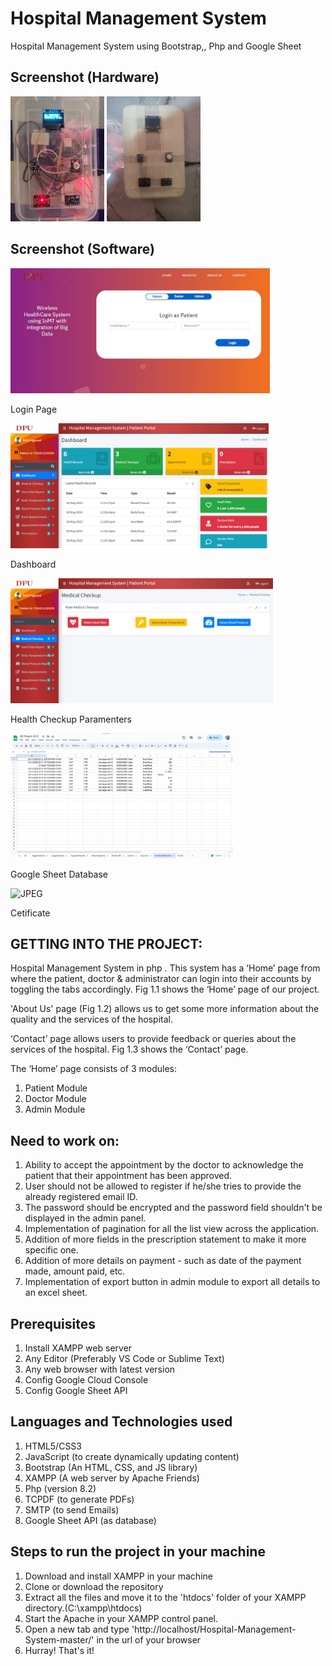 # Hospital Management System

Hospital Management System using Bootstrap,, Php and Google Sheet

## Screenshot (Hardware)

<img height="200" alt="JPEG" src="/Project Screenshot/7.jpeg" />
<img height="200" alt="JPEG" src="/Project Screenshot/6.jpeg" />

## Screenshot (Software)
   <div><img height="200" alt="JPEG" src="/Project Screenshot/1.bmp" /><p>Login Page</p></div>
   <div><img height="200" alt="JPEG" src="/Project Screenshot/2.bmp" /><p>Dashboard</p></div>
   <div><img height="200" alt="JPEG" src="/Project Screenshot/3.bmp" /><p>Health Checkup Paramenters</p></div>
   <div><img height="200" alt="JPEG" src="/Project Screenshot/4.bmp" /><p>Google Sheet Database</p></div>
   <div><img height="200" alt="JPEG" src="/Project Screenshot/5.bmp" /><p>Cetificate</p></div>

## GETTING INTO THE PROJECT:

Hospital Management System in php . This system has a ‘Home’ page from where the patient, doctor & administrator can login into their accounts by toggling the tabs accordingly. Fig 1.1 shows the ‘Home’ page of our project.

'About Us' page (Fig 1.2) allows us to get some more information about the quality and the services of the hospital.

‘Contact’ page allows users to provide feedback or queries about the services of the hospital. Fig 1.3 shows the ‘Contact’ page.

The ‘Home’ page consists of 3 modules:

1. Patient Module
2. Doctor Module
3. Admin Module

## Need to work on:

1. Ability to accept the appointment by the doctor to acknowledge the patient that their appointment has been approved.
2. User should not be allowed to register if he/she tries to provide the already registered email ID.
3. The password should be encrypted and the password field shouldn't be displayed in the admin panel.
4. Implementation of pagination for all the list view across the application.
5. Addition of more fields in the prescription statement to make it more specific one.
6. Addition of more details on payment - such as date of the payment made, amount paid, etc.
7. Implementation of export button in admin module to export all details to an excel sheet.

## Prerequisites

1. Install XAMPP web server
2. Any Editor (Preferably VS Code or Sublime Text)
3. Any web browser with latest version
4. Config Google Cloud Console
5. Config Google Sheet API

## Languages and Technologies used

1. HTML5/CSS3
2. JavaScript (to create dynamically updating content)
3. Bootstrap (An HTML, CSS, and JS library)
4. XAMPP (A web server by Apache Friends)
5. Php (version 8.2)
6. TCPDF (to generate PDFs)
7. SMTP (to send Emails)
8. Google Sheet API (as database)

## Steps to run the project in your machine

1. Download and install XAMPP in your machine
2. Clone or download the repository
3. Extract all the files and move it to the 'htdocs' folder of your XAMPP directory.(C:\xampp\htdocs\)
4. Start the Apache in your XAMPP control panel.
5. Open a new tab and type 'http://localhost/Hospital-Management-System-master/' in the url of your browser
6. Hurray! That's it!



